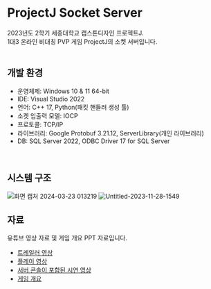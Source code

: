# ProjectJ Socket Server
2023년도 2학기 세종대학교 캡스톤디자인 프로젝트J.  
1대3 온라인 비대칭 PVP 게임 ProjectJ의 소켓 서버입니다.  
<br/>

## 개발 환경
- 운영체제: Windows 10 & 11 64-bit  
- IDE: Visual Studio 2022  
- 언어: C++ 17, Python(패킷 핸들러 생성 툴)  
- 소켓 입출력 모델: IOCP  
- 프로토콜: TCP/IP
- 라이브러리: Google Protobuf 3.21.12, ServerLibrary(개인 라이브러리)  
- DB: SQL Server 2022, ODBC Driver 17 for SQL Server  
<br/>
  
  
## 시스템 구조
![화면 캡처 2024-03-23 013219](https://github.com/starpark/ProjectJ_Socket_Server/assets/62285975/7fdf9801-389e-4052-b048-85ef7538056c)
![Untitled-2023-11-28-1549](https://github.com/starpark/ProjectJ_Socket_Server/assets/62285975/0fbc16a1-bf24-4918-a763-2b407a9017d8)

## 자료
유튜브 영상 자료 및 게임 개요 PPT 자료입니다.
- [트레일러 영상](https://youtu.be/2FWGhN2iiYY)  
- [플레이 영상](https://youtu.be/NOYEU8wWCKo)  
- [서버 콘솔이 포함된 시연 영상](https://youtu.be/1E4QhniHIw4)
- [게임 개요 ](https://docs.google.com/presentation/d/1cx7dbnpvjvr37K_biROFO4Kf1hSgsCLs/edit?usp=sharing&ouid=106441120185391632375&rtpof=true&sd=true)

